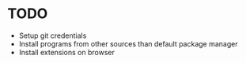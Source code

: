 # TODO

- Setup git credentials
- Install programs from other sources than default package manager
- Install extensions on browser
